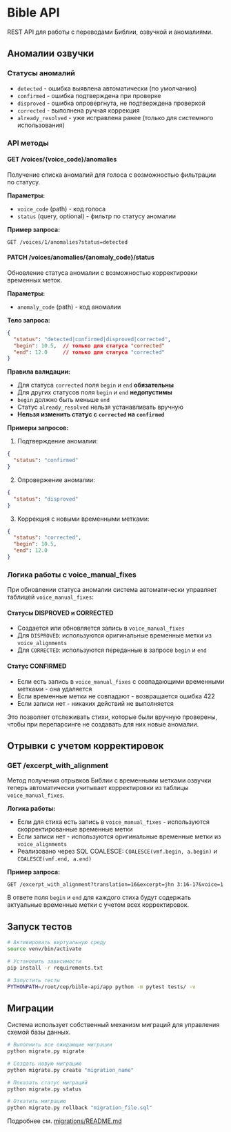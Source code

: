 # Bible API

REST API для работы с переводами Библии, озвучкой и аномалиями.

## Аномалии озвучки

### Статусы аномалий

- `detected` - ошибка выявлена автоматически (по умолчанию)
- `confirmed` - ошибка подтверждена при проверке  
- `disproved` - ошибка опровергнута, не подтверждена проверкой
- `corrected` - выполнена ручная коррекция
- `already_resolved` - уже исправлена ранее (только для системного использования)

### API методы

#### GET /voices/{voice_code}/anomalies

Получение списка аномалий для голоса с возможностью фильтрации по статусу.

**Параметры:**
- `voice_code` (path) - код голоса
- `status` (query, optional) - фильтр по статусу аномалии

**Пример запроса:**
```
GET /voices/1/anomalies?status=detected
```

#### PATCH /voices/anomalies/{anomaly_code}/status

Обновление статуса аномалии с возможностью корректировки временных меток.

**Параметры:**
- `anomaly_code` (path) - код аномалии

**Тело запроса:**
```json
{
  "status": "detected|confirmed|disproved|corrected",
  "begin": 10.5,  // только для статуса "corrected"
  "end": 12.0     // только для статуса "corrected"
}
```

**Правила валидации:**
- Для статуса `corrected` поля `begin` и `end` **обязательны**
- Для других статусов поля `begin` и `end` **недопустимы**
- `begin` должно быть меньше `end`
- Статус `already_resolved` нельзя устанавливать вручную
- **Нельзя изменить статус с `corrected` на `confirmed`**

**Примеры запросов:**

1. Подтверждение аномалии:
```json
{
  "status": "confirmed"
}
```

2. Опровержение аномалии:
```json
{
  "status": "disproved"
}
```

3. Коррекция с новыми временными метками:
```json
{
  "status": "corrected",
  "begin": 10.5,
  "end": 12.0
}
```

### Логика работы с voice_manual_fixes

При обновлении статуса аномалии система автоматически управляет таблицей `voice_manual_fixes`:

#### Статусы DISPROVED и CORRECTED
- Создается или обновляется запись в `voice_manual_fixes`
- Для `DISPROVED`: используются оригинальные временные метки из `voice_alignments`
- Для `CORRECTED`: используются переданные в запросе `begin` и `end`

#### Статус CONFIRMED
- Если есть запись в `voice_manual_fixes` с совпадающими временными метками - она удаляется
- Если временные метки не совпадают - возвращается ошибка 422
- Если записи нет - никаких действий не выполняется

Это позволяет отслеживать стихи, которые были вручную проверены, чтобы при перепарсинге не создавать для них новые аномалии.

## Отрывки с учетом корректировок

### GET /excerpt_with_alignment

Метод получения отрывков Библии с временными метками озвучки теперь автоматически учитывает корректировки из таблицы `voice_manual_fixes`.

**Логика работы:**
- Если для стиха есть запись в `voice_manual_fixes` - используются скорректированные временные метки
- Если записи нет - используются оригинальные временные метки из `voice_alignments`
- Реализовано через SQL COALESCE: `COALESCE(vmf.begin, a.begin)` и `COALESCE(vmf.end, a.end)`

**Пример запроса:**
```
GET /excerpt_with_alignment?translation=16&excerpt=jhn 3:16-17&voice=1
```

В ответе поля `begin` и `end` для каждого стиха будут содержать актуальные временные метки с учетом всех корректировок.

## Запуск тестов

```bash
# Активировать виртуальную среду
source venv/bin/activate

# Установить зависимости
pip install -r requirements.txt

# Запустить тесты
PYTHONPATH=/root/cep/bible-api/app python -m pytest tests/ -v
```

## Миграции

Система использует собственный механизм миграций для управления схемой базы данных.

```bash
# Выполнить все ожидающие миграции
python migrate.py migrate

# Создать новую миграцию
python migrate.py create "migration_name"

# Показать статус миграций
python migrate.py status

# Откатить миграцию
python migrate.py rollback "migration_file.sql"
```

Подробнее см. [migrations/README.md](migrations/README.md)
